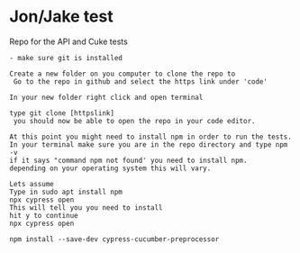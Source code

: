 # Jon/Jake test
 Repo for the API and Cuke tests

	- make sure git is installed
 
	Create a new folder on you computer to clone the repo to
	 Go to the repo in github and select the https link under 'code'
 
	In your new folder right click and open terminal
 
	type git clone [httpslink]
	 you should now be able to open the repo in your code editor.
 
	At this point you might need to install npm in order to run the tests.
	In your terminal make sure you are in the repo directory and type npm -v
	if it says "command npm not found' you need to install npm. 
	depending on your operating system this will vary. 
 
	Lets assume 
	Type in sudo apt install npm
	npx cypress open
	This will tell you you need to install 
	hit y to continue
	npx cypress open 
	
	npm install --save-dev cypress-cucumber-preprocessor
